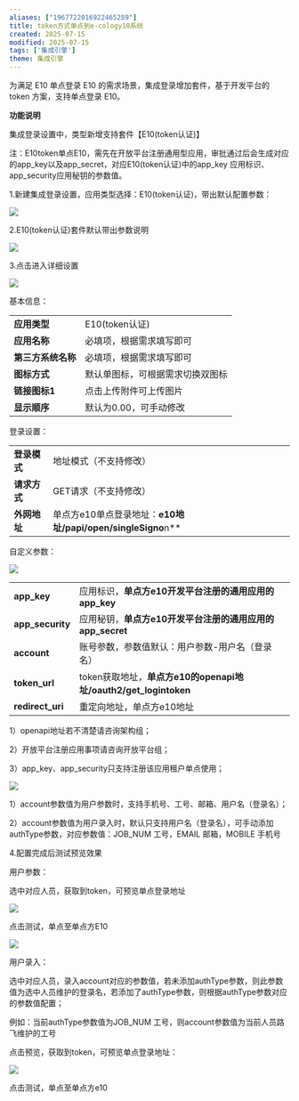 ```yaml
---
aliases: ["1967722016922465289"]
title: token方式单点到e-cology10系统
created: 2025-07-15
modified: 2025-07-15
tags: ['集成引擎']
theme: 集成引擎
---
```


为满足 E10 单点登录 E10 的需求场景，集成登录增加套件，基于开发平台的 token 方案，支持单点登录 E10。

**功能说明**

集成登录设置中，类型新增支持套件【E10(token认证)】

注：E10token单点E10，需先在开放平台注册通用型应用，审批通过后会生成对应的app\_key以及app\_secret，对应E10(token认证)中的app\_key 应用标识、app\_security应用秘钥的参数值。

1.新建集成登录设置，应用类型选择：E10(token认证)，带出默认配置参数：

![](https://myhelpdoc.oss-cn-heyuan.aliyuncs.com/mdimages/4dabd4acb31ceb913f87f2c0763941c6.jpg)

2.E10(token认证)套件默认带出参数说明

![](https://myhelpdoc.oss-cn-heyuan.aliyuncs.com/mdimages/5e17b56122af4a12646f3e6f043234af.jpg)

3.点击进入详细设置

![](https://myhelpdoc.oss-cn-heyuan.aliyuncs.com/mdimages/c434d0eecbbebd984a87d61e56202439.jpg)

基本信息：

|  |  |
| --- | --- |
| **应用类型** | E10(token认证) |
| **应用名称** | 必填项，根据需求填写即可 |
| **第三方系统名称** | 必填项，根据需求填写即可 |
| **图标方式** | 默认单图标，可根据需求切换双图标 |
| **链接图标1** | 点击上传附件可上传图片 |
| **显示顺序** | 默认为0.00，可手动修改 |

登录设置：

|  |  |
| --- | --- |
| **登录模式** | 地址模式（不支持修改） |
| **请求方式** | GET请求（不支持修改） |
| **外网地址** | 单点方e10单点登录地址：**e10地址/papi/open/singleSigno**n** |

自定义参数：

![](https://myhelpdoc.oss-cn-heyuan.aliyuncs.com/mdimages/41fdff93014b6a4ae6ceff0a4a7eb1a3.jpg)

|  |  |
| --- | --- |
| **app\_key** | 应用标识，**单点方e10开发平台注册的通用应用的app\_key** |
| **app\_security** | 应用秘钥，**单点方e10开发平台注册的通用应用的app\_secret** |
| **account** | 账号参数，参数值默认：用户参数-用户名（登录名） |
| **token\_url** | token获取地址，**单点方e10的openapi地址/oauth2/get\_logintoken** |
| **redirect\_uri** | 重定向地址，单点方e10地址 |

1）openapi地址若不清楚请咨询架构组；

2）开放平台注册应用事项请咨询开放平台组；

3）app\_key、app\_security只支持注册该应用租户单点使用；

![](https://myhelpdoc.oss-cn-heyuan.aliyuncs.com/mdimages/3a974ae838af3a8fff3acdbbd0b3ca5f.jpg)

1）account参数值为用户参数时，支持手机号、工号、邮箱、用户名（登录名）；

2）account参数值为用户录入时，默认只支持用户名（登录名），可手动添加authType参数，对应参数值：JOB\_NUM 工号，EMAIL 邮箱，MOBILE 手机号

4.配置完成后测试预览效果

用户参数：

选中对应人员，获取到token，可预览单点登录地址

![](https://myhelpdoc.oss-cn-heyuan.aliyuncs.com/mdimages/408d2b87c55d4726b3bd9b6d5fcd5e2c.jpg)

点击测试，单点至单点方E10

![](https://myhelpdoc.oss-cn-heyuan.aliyuncs.com/mdimages/b97fa3938236fcbb02b30ea20f36b689.jpg)

用户录入：

选中对应人员，录入account对应的参数值，若未添加authType参数，则此参数值为选中人员维护的登录名，若添加了authType参数，则根据authType参数对应的参数值配置；

例如：当前authType参数值为JOB\_NUM 工号，则account参数值为当前人员路飞维护的工号

点击预览，获取到token，可预览单点登录地址：

![](https://myhelpdoc.oss-cn-heyuan.aliyuncs.com/mdimages/6bd7102931d55288ec40c3056ec39c36.jpg)

点击测试，单点至单点方e10

